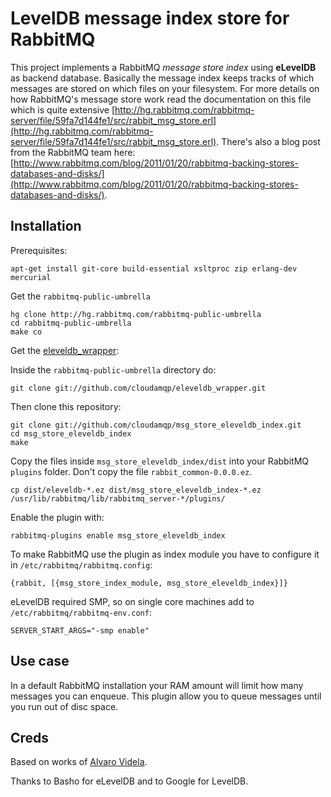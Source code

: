# LevelDB message index store for RabbitMQ

This project implements a RabbitMQ _message store index_ using **eLevelDB** as backend database. Basically the message index keeps tracks of which messages are stored on which files on your filesystem. For more details on how RabbitMQ's message store work read the documentation on this file which is quite extensive [http://hg.rabbitmq.com/rabbitmq-server/file/59fa7d144fe1/src/rabbit_msg_store.erl](http://hg.rabbitmq.com/rabbitmq-server/file/59fa7d144fe1/src/rabbit_msg_store.erl). There's also a blog post from the RabbitMQ team here: [http://www.rabbitmq.com/blog/2011/01/20/rabbitmq-backing-stores-databases-and-disks/](http://www.rabbitmq.com/blog/2011/01/20/rabbitmq-backing-stores-databases-and-disks/).

## Installation

Prerequisites:

	apt-get install git-core build-essential xsltproc zip erlang-dev mercurial

Get the `rabbitmq-public-umbrella`

	hg clone http://hg.rabbitmq.com/rabbitmq-public-umbrella
	cd rabbitmq-public-umbrella
	make co

Get the [eleveldb_wrapper](https://github.com/cloudamqp/eleveldb_wrapper):

Inside the `rabbitmq-public-umbrella` directory do:

	git clone git://github.com/cloudamqp/eleveldb_wrapper.git

Then clone this repository:

	git clone git://github.com/cloudamqp/msg_store_eleveldb_index.git
	cd msg_store_eleveldb_index
	make

Copy the files inside `msg_store_eleveldb_index/dist` into your RabbitMQ `plugins` folder. Don't copy the file `rabbit_common-0.0.0.ez`.

	cp dist/eleveldb-*.ez dist/msg_store_eleveldb_index-*.ez /usr/lib/rabbitmq/lib/rabbitmq_server-*/plugins/


Enable the plugin with:

    rabbitmq-plugins enable msg_store_eleveldb_index

To make RabbitMQ use the plugin as index module you have to configure it in `/etc/rabbitmq/rabbitmq.config`:

    {rabbit, [{msg_store_index_module, msg_store_eleveldb_index}]}

eLevelDB required SMP, so on single core machines add to `/etc/rabbitmq/rabbitmq-env.conf`:

    SERVER_START_ARGS="-smp enable"

## Use case

In a default RabbitMQ installation your RAM amount will limit how many messages you can enqueue. This plugin allow you to queue messages until you run out of disc space.

## Creds

Based on works of [Alvaro Videla](https://github.com/videlalvaro).

Thanks to Basho for eLevelDB and to Google for LevelDB.

